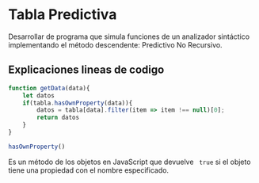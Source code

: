 # Tabla Predictiva

Desarrollar de programa que simula funciones de un analizador sintáctico implementando el método descendente: Predictivo No Recursivo.



## Explicaciones lineas de codigo

```javascript
function getData(data){
    let datos
    if(tabla.hasOwnProperty(data)){
        datos = tabla[data].filter(item => item !== null)[0];
        return datos
    }
}
```

```javascript 
hasOwnProperty()
``` 
Es un método de los objetos en JavaScript que devuelve ` true`  si el objeto tiene una propiedad con el nombre especificado.



